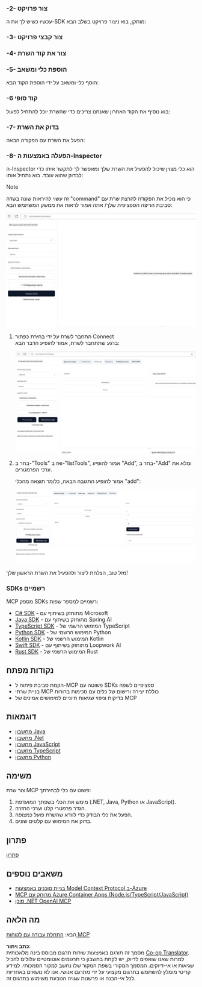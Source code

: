 <!--
CO_OP_TRANSLATOR_METADATA:
{
  "original_hash": "315ecce765d22639b60dbc41344c8533",
  "translation_date": "2025-07-09T23:10:17+00:00",
  "source_file": "03-GettingStarted/01-first-server/README.md",
  "language_code": "he"
}
-->
### -2- צור פרויקט

עכשיו כשיש לך את ה-SDK מותקן, בוא ניצור פרויקט בשלב הבא:

### -3- צור קבצי פרויקט

### -4- צור את קוד השרת

### -5- הוספת כלי ומשאב

הוסף כלי ומשאב על ידי הוספת הקוד הבא:

### -6 קוד סופי

בוא נוסיף את הקוד האחרון שאנחנו צריכים כדי שהשרת יוכל להתחיל לפעול:

### -7- בדוק את השרת

הפעל את השרת עם הפקודה הבאה:

### -8- הפעלה באמצעות ה-Inspector

ה-Inspector הוא כלי מצוין שיכול להפעיל את השרת שלך ומאפשר לך לתקשר איתו כדי לבדוק שהוא עובד. בוא נתחיל אותו:
> [!NOTE]
> זה עשוי להיראות שונה בשדה "command" כי הוא מכיל את הפקודה להרצת שרת עם סביבת הריצה הספציפית שלך/
אתה אמור לראות את ממשק המשתמש הבא:

![Connect](../../../../translated_images/connect.141db0b2bd05f096fb1dd91273771fd8b2469d6507656c3b0c9df4b3c5473929.he.png)

1. התחבר לשרת על ידי בחירת כפתור Connect  
   ברגע שתתחבר לשרת, אמור להופיע הדבר הבא:

   ![Connected](../../../../translated_images/connected.73d1e042c24075d386cacdd4ee7cd748c16364c277d814e646ff2f7b5eefde85.he.png)

1. בחר ב-"Tools" ואז ב-"listTools", אמור להופיע "Add", בחר ב-"Add" ומלא את ערכי הפרמטרים.

   אמור להופיע התגובה הבאה, כלומר תוצאה מהכלי "add":

   ![Result of running add](../../../../translated_images/ran-tool.a5a6ee878c1369ec1e379b81053395252a441799dbf23416c36ddf288faf8249.he.png)

מזל טוב, הצלחת ליצור ולהפעיל את השרת הראשון שלך!

### SDKs רשמיים

MCP מספק SDKs רשמיים למספר שפות:

- [C# SDK](https://github.com/modelcontextprotocol/csharp-sdk) - מתוחזק בשיתוף עם Microsoft  
- [Java SDK](https://github.com/modelcontextprotocol/java-sdk) - מתוחזק בשיתוף עם Spring AI  
- [TypeScript SDK](https://github.com/modelcontextprotocol/typescript-sdk) - המימוש הרשמי של TypeScript  
- [Python SDK](https://github.com/modelcontextprotocol/python-sdk) - המימוש הרשמי של Python  
- [Kotlin SDK](https://github.com/modelcontextprotocol/kotlin-sdk) - המימוש הרשמי של Kotlin  
- [Swift SDK](https://github.com/modelcontextprotocol/swift-sdk) - מתוחזק בשיתוף עם Loopwork AI  
- [Rust SDK](https://github.com/modelcontextprotocol/rust-sdk) - המימוש הרשמי של Rust  

## נקודות מפתח

- הקמת סביבת פיתוח ל-MCP פשוטה עם SDKs ספציפיים לשפה  
- בניית שרתי MCP כוללת יצירה ורישום של כלים עם סכימות ברורות  
- בדיקות וניפוי שגיאות חיוניים למימושים אמינים של MCP  

## דוגמאות

- [מחשבון Java](../samples/java/calculator/README.md)  
- [מחשבון .Net](../../../../03-GettingStarted/samples/csharp)  
- [מחשבון JavaScript](../samples/javascript/README.md)  
- [מחשבון TypeScript](../samples/typescript/README.md)  
- [מחשבון Python](../../../../03-GettingStarted/samples/python)  

## משימה

צור שרת MCP פשוט עם כלי לבחירתך:

1. מימש את הכלי בשפתך המועדפת (.NET, Java, Python או JavaScript).  
2. הגדר פרמטרי קלט וערכי החזרה.  
3. הפעל את כלי הבודק כדי לוודא שהשרת פועל כמצופה.  
4. בדוק את המימוש עם קלטים שונים.  

## פתרון

[פתרון](./solution/README.md)

## משאבים נוספים

- [בניית סוכנים באמצעות Model Context Protocol ב-Azure](https://learn.microsoft.com/azure/developer/ai/intro-agents-mcp)  
- [MCP מרוחק עם Azure Container Apps (Node.js/TypeScript/JavaScript)](https://learn.microsoft.com/samples/azure-samples/mcp-container-ts/mcp-container-ts/)  
- [סוכן .NET OpenAI MCP](https://learn.microsoft.com/samples/azure-samples/openai-mcp-agent-dotnet/openai-mcp-agent-dotnet/)  

## מה הלאה

הבא: [התחלת עבודה עם לקוחות MCP](../02-client/README.md)

**כתב ויתור**:  
מסמך זה תורגם באמצעות שירות תרגום מבוסס בינה מלאכותית [Co-op Translator](https://github.com/Azure/co-op-translator). למרות שאנו שואפים לדיוק, יש לקחת בחשבון כי תרגומים אוטומטיים עלולים להכיל שגיאות או אי-דיוקים. המסמך המקורי בשפת המקור שלו נחשב למקור הסמכותי. למידע קריטי מומלץ להשתמש בתרגום מקצועי על ידי מתרגם אנושי. אנו לא נושאים באחריות לכל אי-הבנה או פרשנות שגויה הנובעת משימוש בתרגום זה.